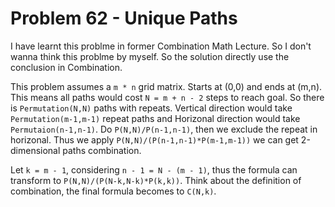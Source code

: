 # Problem 62 - Unique Paths

I have learnt this problme in former Combination Math Lecture. So I don't wanna think this problme by myself. So the solution directly use the conclusion in Combination.

This problem assumes a `m * n` grid matrix. Starts at (0,0) and ends at (m,n). This means all paths would cost `N = m + n - 2` steps to reach goal. So there is `Permutation(N,N)` paths with repeats. Vertical direction would take `Permutation(m-1,m-1)` repeat paths and Horizonal direction would take `Permutaion(n-1,n-1)`. Do `P(N,N)/P(n-1,n-1)`, then we exclude the repeat in horizonal. Thus we apply `P(N,N)/(P(n-1,n-1)*P(m-1,m-1))` we can get 2-dimensional paths combination.

Let `k = m - 1`, considering `n - 1 = N - (m - 1)`, thus the formula can transform to `P(N,N)/(P(N-k,N-k)*P(k,k))`. Think about the definition of combination, the final formula becomes to `C(N,k)`.
